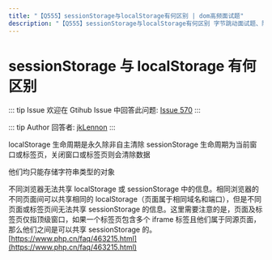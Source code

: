 ```yaml
---
title: "【Q555】sessionStorage与localStorage有何区别 | dom高频面试题"
description: "【Q555】sessionStorage与localStorage有何区别 字节跳动面试题、阿里腾讯面试题、美团小米面试题。"
---
```


# sessionStorage 与 localStorage 有何区别

::: tip Issue
欢迎在 Gtihub Issue 中回答此问题: [Issue 570](https://github.com/shfshanyue/Daily-Question/issues/570)
:::

::: tip Author
回答者: [jkLennon](https://github.com/jkLennon)
:::

localStorage 生命周期是永久除非自主清除
sessionStorage 生命周期为当前窗口或标签页，关闭窗口或标签页则会清除数据

他们均只能存储字符串类型的对象

不同浏览器无法共享 localStorage 或 sessionStorage 中的信息。相同浏览器的不同页面间可以共享相同的 localStorage（页面属于相同域名和端口），但是不同页面或标签页间无法共享 sessionStorage 的信息。这里需要注意的是，页面及标 签页仅指顶级窗口，如果一个标签页包含多个 iframe 标签且他们属于同源页面，那么他们之间是可以共享 sessionStorage 的。
[https://www.php.cn/faq/463215.html](https://www.php.cn/faq/463215.html)
